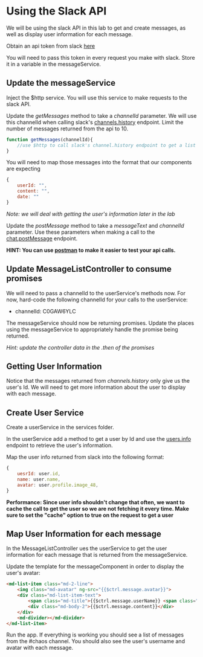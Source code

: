 # Using the Slack API

We will be using the slack API in this lab to get and create messages, as well as display user information for each message.

Obtain an api token from slack [here](https://api.slack.com/docs/oauth-test-tokens)

You will need to pass this token in every request you make with slack. Store it in a variable in the messageService.

## Update the messageService

Inject the $http service. You will use this service to make requests to the slack API.

Update the *getMessages* method to take a *channelId* parameter. We will use this channelId when calling slack's [channels.history](https://api.slack.com/methods/channels.history) endpoint. Limit the number of messages returned from the api to 10.

```javascript
function getMessages(channelId){
    //use $http to call slack's channel.history endpoint to get a list of messages
}
```

You will need to map those messages into the format that our components are expecting

```javascript
{
    userId: "",
    content: "",
    date: ""
}
```

*Note: we will deal with getting the user's information later in the lab*

Update the *postMessage* method to take a *messageText* and *channelId* parameter. Use these parameters when making a call to the [chat.postMessage](https://api.slack.com/methods/chat.postMessage) endpoint.

**HINT: You can use [postman](https://www.getpostman.com/) to make it easier to test your api calls.**

## Update MessageListController to consume promises

We will need to pass a channelId to the userService's methods now. For now, hard-code the following channelId for your calls to the userService: 

- channelId: C0GAW6YLC

The messageService should now be returning promises. Update the places using the messageService to appropriately handle the promise being returned.

*Hint: update the controller data in the .then of the promises*

## Getting User Information

Notice that the messages returned from *channels.history* only give us the user's Id. We will need to get more information about the user to display with each message.

## Create User Service

Create a userService in the services folder.

In the userService add a method to get a user by Id and use the [users.info](https://api.slack.com/methods/users.info) endpoint to retrieve the user's information.

Map the user info returned from slack into the following format:

```javascript
{
    uesrId: user.id,
    name: user.name,
    avatar: user.profile.image_48,
}
```

**Performance: Since user info shouldn't change that often, we want to cache the call to get the user so we are not fetching it every time. Make sure to set the "cache" option to true on the request to get a user**

## Map User Information for each message

In the MessageListController ues the userService to get the user information for each message that is returned from the messageService.

Update the template for the messageComponent in order to display the user's avatar:

```html
<md-list-item class="md-2-line">
    <img class="md-avatar" ng-src="{{$ctrl.message.avatar}}">
    <div class="md-list-item-text">
        <span class="md-title">{{$ctrl.message.userName}} <span class="md-subhead md-caption">- {{$ctrl.message.date | date : 'medium'}}</span></span>
        <div class="md-body-2">{{$ctrl.message.content}}</div>
    </div>
    <md-divider></md-divider>
</md-list-item>
```

Run the app. If everything is working you should see a list of messages from the #chaos channel. You should also see the user's username and avatar with each message.
